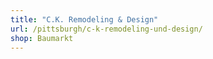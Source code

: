 ```yaml
---
title: "C.K. Remodeling & Design"
url: /pittsburgh/c-k-remodeling-und-design/
shop: Baumarkt
---
```


